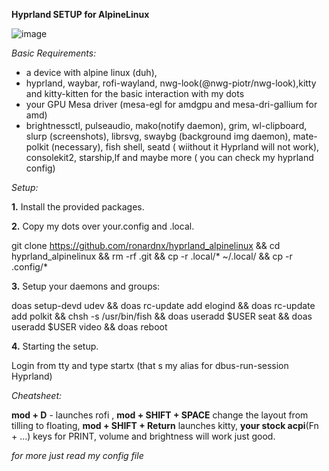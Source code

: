 **Hyprland SETUP for AlpineLinux**

![image](https://github.com/ronardnx/hyprland_alpinelinux/assets/23416091/ef390290-3635-47f8-a225-cc54e17d59ec)


_Basic Requirements:_

  -  a device with alpine linux (duh),
  -  hyprland, waybar, rofi-wayland, nwg-look(@nwg-piotr/nwg-look),kitty and kitty-kitten for the basic interaction with my dots
  -   your GPU Mesa driver (mesa-egl for amdgpu and mesa-dri-gallium for amd)
  -   brightnessctl, pulseaudio, mako(notify daemon), grim, wl-clipboard, slurp (screenshots), librsvg, swaybg (background img daemon), mate-polkit (necessary), fish shell, seatd ( wiithout it Hyprland will not work), consolekit2, starship,lf  and maybe more ( you can check my hyprland config)

_Setup:_

**1.** Install the provided packages.

**2.** Copy my dots over your.config and .local. 

git clone https://github.com/ronardnx/hyprland_alpinelinux &&
cd hyprland_alpinelinux &&
rm -rf .git && 
cp -r .local/* ~/.local/ &&
cp -r .config/* 

**3.** Setup your daemons and groups:

doas setup-devd udev &&
doas rc-update add elogind &&
doas rc-update add polkit &&
chsh -s /usr/bin/fish &&
doas useradd $USER seat &&
doas useradd $USER video && 
doas reboot

**4.** Starting the setup.

Login from tty and type startx (that s my alias for dbus-run-session Hyprland)

_Cheatsheet:_

**mod + D**  - launches rofi ,
**mod + SHIFT + SPACE** change the layout from tilling to floating,
**mod + SHIFT + Return** launches kitty,
**your stock acpi**(Fn + ...) keys for PRINT, volume and brightness will work just good.

_for more just read my config file_
